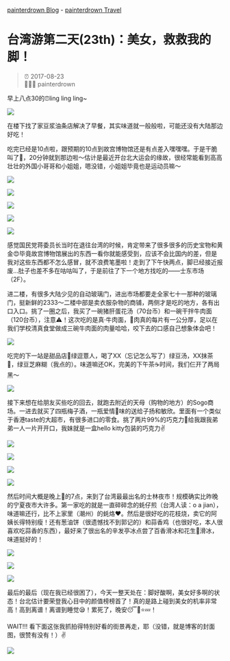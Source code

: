 [painterdrown Blog](https://painterdrown.github.io) - [painterdrown Travel](https://painterdrown.github.io/travel)

# 台湾游第二天(23th)：美女，救救我的脚！

> ⏰ 2017-08-23<br/>
> 👨🏻‍💻 painterdrown

早上八点30的⏰ling ling ling~

![](images/zaocan.png)

在楼下找了家豆浆油条店解决了早餐，其实味道就一般般啦，可能还没有大陆那边好吃！

吃完已经是10点啦，跟预期的10点到故宫博物馆还是有点差入嘿嘿嘿。于是干脆叫了🚕，20分钟就到那边啦～估计是最近开台北大运会的缘故，很经常能看到高高壮壮的外国小哥哥和小姐姐，嗯没错，小姐姐毕竟也是运动员嘛～

![](images/bowuguan1.png)

![](images/bowuguan2.png)

![](images/bowuguan3.png)

![](images/bowuguan4.png)

![](images/bowuguan5.png)

感觉国民党蒋委员长当时在退往台湾的时候，肯定带来了很多很多的历史宝物和黄金😍毕竟故宫博物馆展出的东西一看你就能感受到，应该不会比国内的差，但是我对这些东西都不怎么感冒，就不浪费笔墨啦！走到了下午快两点，脚已经接近报废…肚子也差不多在咕咕叫了，于是前往了下一个地方找吃的——士东市场（2F）。

进二楼，有很多大陆少见的自动玻璃门，进出市场都要走全家七十一那种的玻璃门，挺新鲜的2333～二楼中部是卖衣服杂物的商铺，两侧才是吃的地方，各有出口入口。挑了一圈之后，我买了一碗猪肝蛋花汤（70台币）和一碗干拌牛肉面（120台币），注意⚠️！这次吃的是真·牛肉面，🐂肉真的每片有一公分厚，足以在我们学校清真食堂做成三碗牛肉面的肉量哈哈，咬下去的口感自己想象体会吧！

![](images/chide1.png)

吃完的下一站是甜品店🍮绿逗薏人，喝了XX（忘记怎么写了）绿豆汤，XX抹茶🍵，绿豆芝麻糊（我点的）。味道嘛还OK，完美的下午茶☕️时间，我们仨开了两局黑～

![](images/jiejing1.png)

接下来想在给朋友买些吃的回去，就跑去附近的天母（购物的地方）的Sogo商场。一进去就买了四瓶梅子酒，一瓶爱情💓味的送给子扬和敏欣。里面有一个类似于香港taste的大超市，有很多进口的零食。挑了两片99%的巧克力🍫给我跟我弟弟一人一片开开口，我妹就是一盒hello kitty包装的巧克力✌️

![](images/jiejing2.png)

![](images/jiejing3.png)

![](images/jiejing4.png)

![](images/jiejing5.png)

然后时间大概是晚上🌃的7点，来到了台湾最最出名的士林夜市！规模确实比昨晚的宁夏夜市大许多。第一家吃的就是一直碎碎念的蚝仔煎（台湾人读：o a jian），味道嘛还行，比不上家里（潮州）的蚝烙❤️。然后是很好吃的花枝烧，卖它的阿姨长得特别瘦！还有葱油饼（很遗憾找不到郭记的）和蒜香鸡（也很好吃，本人很喜欢吃蒜香的东西），最好来了很出名的辛发亭冰点尝了百香滑冰和花生🥜滑冰，味道挺好的！

![](images/chide2.png)

![](images/chide3.png)

![](images/chide4.png)

最后的最后（现在我已经很困了），今天一整天处在：脚好酸啊，美女好多啊的状态！台北估计要荣登我心目中的颜值榜榜首了！真的是路上碰到美女的机率非常高！高到离谱！离谱到睡觉😪！累死了，晚安😴🌙⭐️💤！

WAIT!!! 看下面这张我抓拍得特别好看的街景再走，耶（没错，就是博客的封面图，很赞有没有！）✌️

![](images/jiejing6.png)
